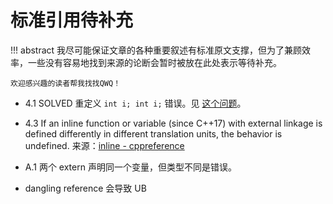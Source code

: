 # 标准引用待补充

!!! abstract
    我尽可能保证文章的各种重要叙述有标准原文支撑，但为了兼顾效率，一些没有容易地找到来源的论断会暂时被放在此处表示等待补充。

    欢迎感兴趣的读者帮我找找QWQ！

- 4.1 <span class="box box-green">SOLVED</span> 重定义 `int i; int i;` 错误。见 [这个问题](https://stackoverflow.com/questions/75402077/which-subclause-of-c-standard-prohibits-redeclaration-redefinition-in-a-same)。
- 4.3 If an inline function or variable (since C++17) with external linkage is defined differently in different translation units, the behavior is undefined. 来源：[inline - cppreference](https://en.cppreference.com/w/cpp/language/inline#Notes)

- A.1 两个 extern 声明同一个变量，但类型不同是错误。
- dangling reference 会导致 UB